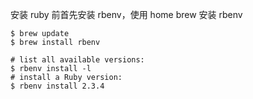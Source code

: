 安装 ruby 前首先安装 rbenv，使用 home brew 安装 rbenv

```
$ brew update 
$ brew install rbenv

# list all available versions:
$ rbenv install -l
# install a Ruby version:
$ rbenv install 2.3.4

```



